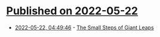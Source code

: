 # [Published on 2022-05-22](index.md)

* [2022-05-22, 04:49:46](https://news.ycombinator.com/item?id=31464970) - [The Small Steps of Giant Leaps](https://fs.blog/small-steps-giant-leaps/)
